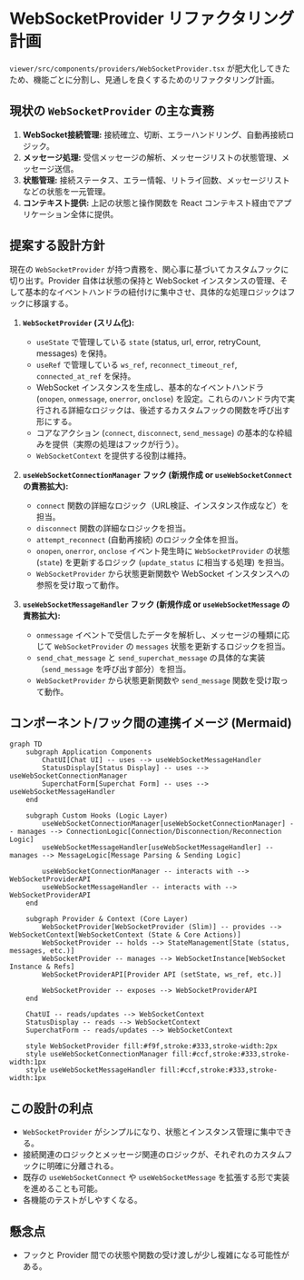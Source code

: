 # WebSocketProvider リファクタリング計画

`viewer/src/components/providers/WebSocketProvider.tsx` が肥大化してきたため、機能ごとに分割し、見通しを良くするためのリファクタリング計画。

## 現状の `WebSocketProvider` の主な責務

1.  **WebSocket接続管理:** 接続確立、切断、エラーハンドリング、自動再接続ロジック。
2.  **メッセージ処理:** 受信メッセージの解析、メッセージリストの状態管理、メッセージ送信。
3.  **状態管理:** 接続ステータス、エラー情報、リトライ回数、メッセージリストなどの状態を一元管理。
4.  **コンテキスト提供:** 上記の状態と操作関数を React コンテキスト経由でアプリケーション全体に提供。

## 提案する設計方針

現在の `WebSocketProvider` が持つ責務を、関心事に基づいてカスタムフックに切り出す。Provider 自体は状態の保持と WebSocket インスタンスの管理、そして基本的なイベントハンドラの紐付けに集中させ、具体的な処理ロジックはフックに移譲する。

1.  **`WebSocketProvider` (スリム化):**
    *   `useState` で管理している `state` (status, url, error, retryCount, messages) を保持。
    *   `useRef` で管理している `ws_ref`, `reconnect_timeout_ref`, `connected_at_ref` を保持。
    *   WebSocket インスタンスを生成し、基本的なイベントハンドラ (`onopen`, `onmessage`, `onerror`, `onclose`) を設定。これらのハンドラ内で実行される詳細なロジックは、後述するカスタムフックの関数を呼び出す形にする。
    *   コアなアクション (`connect`, `disconnect`, `send_message`) の基本的な枠組みを提供（実際の処理はフックが行う）。
    *   `WebSocketContext` を提供する役割は維持。

2.  **`useWebSocketConnectionManager` フック (新規作成 or `useWebSocketConnect` の責務拡大):**
    *   `connect` 関数の詳細なロジック（URL検証、インスタンス作成など）を担当。
    *   `disconnect` 関数の詳細なロジックを担当。
    *   `attempt_reconnect` (自動再接続) のロジック全体を担当。
    *   `onopen`, `onerror`, `onclose` イベント発生時に `WebSocketProvider` の状態 (`state`) を更新するロジック (`update_status` に相当する処理) を担当。
    *   `WebSocketProvider` から状態更新関数や WebSocket インスタンスへの参照を受け取って動作。

3.  **`useWebSocketMessageHandler` フック (新規作成 or `useWebSocketMessage` の責務拡大):**
    *   `onmessage` イベントで受信したデータを解析し、メッセージの種類に応じて `WebSocketProvider` の `messages` 状態を更新するロジックを担当。
    *   `send_chat_message` と `send_superchat_message` の具体的な実装（`send_message` を呼び出す部分）を担当。
    *   `WebSocketProvider` から状態更新関数や `send_message` 関数を受け取って動作。

## コンポーネント/フック間の連携イメージ (Mermaid)

```mermaid
graph TD
    subgraph Application Components
        ChatUI[Chat UI] -- uses --> useWebSocketMessageHandler
        StatusDisplay[Status Display] -- uses --> useWebSocketConnectionManager
        SuperchatForm[Superchat Form] -- uses --> useWebSocketMessageHandler
    end

    subgraph Custom Hooks (Logic Layer)
        useWebSocketConnectionManager[useWebSocketConnectionManager] -- manages --> ConnectionLogic[Connection/Disconnection/Reconnection Logic]
        useWebSocketMessageHandler[useWebSocketMessageHandler] -- manages --> MessageLogic[Message Parsing & Sending Logic]

        useWebSocketConnectionManager -- interacts with --> WebSocketProviderAPI
        useWebSocketMessageHandler -- interacts with --> WebSocketProviderAPI
    end

    subgraph Provider & Context (Core Layer)
        WebSocketProvider[WebSocketProvider (Slim)] -- provides --> WebSocketContext[WebSocketContext (State & Core Actions)]
        WebSocketProvider -- holds --> StateManagement[State (status, messages, etc.)]
        WebSocketProvider -- manages --> WebSocketInstance[WebSocket Instance & Refs]
        WebSocketProviderAPI[Provider API (setState, ws_ref, etc.)]

        WebSocketProvider -- exposes --> WebSocketProviderAPI
    end

    ChatUI -- reads/updates --> WebSocketContext
    StatusDisplay -- reads --> WebSocketContext
    SuperchatForm -- reads/updates --> WebSocketContext

    style WebSocketProvider fill:#f9f,stroke:#333,stroke-width:2px
    style useWebSocketConnectionManager fill:#ccf,stroke:#333,stroke-width:1px
    style useWebSocketMessageHandler fill:#ccf,stroke:#333,stroke-width:1px
```

## この設計の利点

*   `WebSocketProvider` がシンプルになり、状態とインスタンス管理に集中できる。
*   接続関連のロジックとメッセージ関連のロジックが、それぞれのカスタムフックに明確に分離される。
*   既存の `useWebSocketConnect` や `useWebSocketMessage` を拡張する形で実装を進めることも可能。
*   各機能のテストがしやすくなる。

## 懸念点

*   フックと Provider 間での状態や関数の受け渡しが少し複雑になる可能性がある。